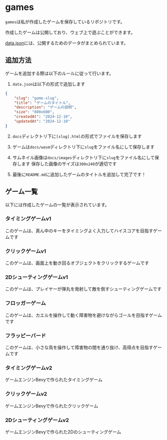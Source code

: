 # games

`games`は私が作成したゲームを保存しているリポジトリです。

作成したゲームは公開しており、ウェブ上で遊ぶことができます。

[data.json](docs/data.json)には、公開するためのデータがまとめられています。

## 追加方法

ゲームを追加する際は以下のルールに従って行います。

1. `data.json`は以下の形式で追加します

```json
{
	"slug": "game-slug",
	"title": "ゲームのタイトル",
	"description": "ゲームの説明",
	"size": "800x600",
	"createdAt": "2024-12-10",
	"updatedAt": "2024-12-10"
}
```

2. `docs`ディレクトリ下に`[slug].html`の形式でファイルを保存します

3. ゲームは`docs/wasm`ディレクトリ下に`slug`をファイル名にして保存します

4. サムネイル画像は`docs/images`ディレクトリ下に`slug`をファイル名にして保存します
保存した画像のサイズは`300x240`が適切です

5. 最後に`README.md`に追加したゲームのタイトルを追加して完了です！

## ゲーム一覧

以下には作成したゲームの一覧が表示されています。

### タイミングゲームv1

このゲームは、真ん中のキーをタイミングよく入力してハイスコアを目指すゲームです

### クリックゲームv1

このゲームは、画面上を動き回るオブジェクトをクリックするゲームです

### 2Dシューティングゲームv1

このゲームは、プレイヤーが弾丸を発射して敵を倒すシューティングゲームです

### フロッガーゲーム

このゲームは、カエルを操作して動く障害物を避けながらゴールを目指すゲームです

### フラッピーバード

このゲームは、小さな鳥を操作して障害物の間を通り抜け、高得点を目指すゲームです

### タイミングゲームv2

ゲームエンジンBevyで作られたタイミングゲーム

### クリックゲームv2

ゲームエンジンBevyで作られたクリックゲーム

### 2Dシューティングゲームv2

ゲームエンジンBevyで作られた2Dのシューティングゲーム

